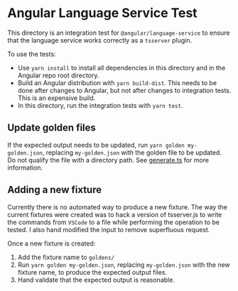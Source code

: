 # Angular Language Service Test

This directory is an integration test for `@angular/language-service` to ensure
that the language service works correctly as a `tsserver` plugin.

To use the tests:

- Use `yarn install` to install all dependencies in this directory and in the Angular repo root
    directory.
- Build an Angular distribution with `yarn build-dist`. This needs to be done after changes to
    Angular, but not after changes to integration tests. This is an expensive build.
- In this directory, run the integration tests with `yarn test`.

## Update golden files

If the expected output needs to be updated, run `yarn golden my-golden.json`, replacing
`my-golden.json` with the golden file to be updated. Do not qualify the file with a directory path.
See [generate.ts](./generate.ts) for more information.

## Adding a new fixture

Currently there is no automated way to produce a new fixture. The way the
current fixtures were created was to hack a version of tsserver.js to write the
commands from `VSCode` to a file while performing the operation to be tested.
I also hand modified the input to remove superfluous request.

Once a new fixture is created:

1) Add the fixture name to `goldens/`
2) Run `yarn golden my-golden.json`, replacing `my-golden.json` with the new fixture name, to
   produce the expected output files.
3) Hand validate that the expected output is reasonable.
